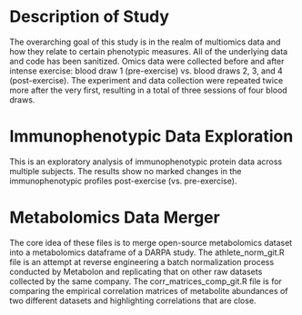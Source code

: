 # Description of Study
The overarching goal of this study is in the realm of multiomics data and how they relate to certain phenotypic measures. All of the underlying data and code has been sanitized. Omics data were collected before and after intense exercise: blood draw 1 (pre-exercise) vs. blood draws 2, 3, and 4 (post-exercise). The experiment and data collection were repeated twice more after the very first, resulting in a total of three sessions of four blood draws.

# Immunophenotypic Data Exploration
This is an exploratory analysis of immunophenotypic protein data across multiple subjects. The results show no marked changes in the immunophenotypic profiles post-exercise (vs. pre-exercise).

# Metabolomics Data Merger
The core idea of these files is to merge open-source metabolomics dataset into a metabolomics dataframe of a DARPA study.
The athlete_norm_git.R file is an attempt at reverse engineering a batch normalization process conducted by Metabolon and replicating that on other raw datasets collected by the same company.
The corr_matrices_comp_git.R file is for comparing the empirical correlation matrices of metabolite abundances of two different datasets and highlighting correlations that are close.
